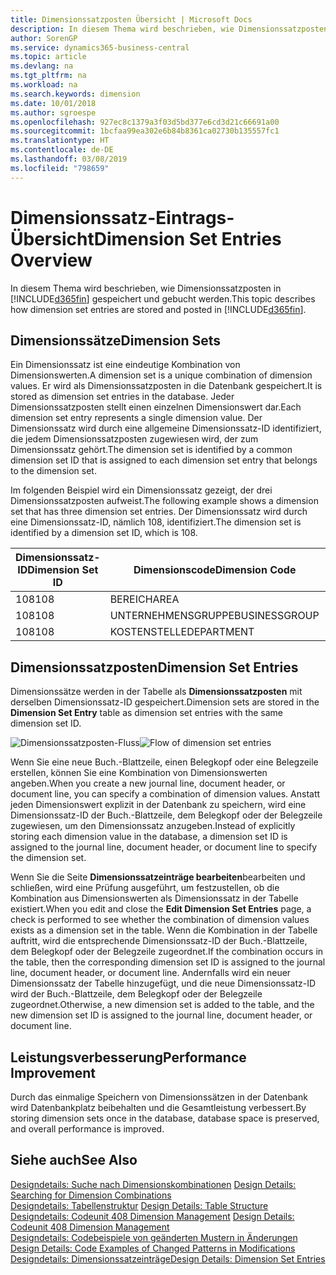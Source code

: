 ```yaml
---
title: Dimensionssatzposten Übersicht | Microsoft Docs
description: In diesem Thema wird beschrieben, wie Dimensionssatzposten in Dynamics 365 gespeichert und gebucht werden.
author: SorenGP
ms.service: dynamics365-business-central
ms.topic: article
ms.devlang: na
ms.tgt_pltfrm: na
ms.workload: na
ms.search.keywords: dimension
ms.date: 10/01/2018
ms.author: sgroespe
ms.openlocfilehash: 927ec8c1379a3f03d5bd377e6cd3d21c66691a00
ms.sourcegitcommit: 1bcfaa99ea302e6b84b8361ca02730b135557fc1
ms.translationtype: HT
ms.contentlocale: de-DE
ms.lasthandoff: 03/08/2019
ms.locfileid: "798659"
---
```

# <a name="dimension-set-entries-overview"></a><span data-ttu-id="ff472-103">Dimensionssatz-Eintrags-Übersicht</span><span class="sxs-lookup"><span data-stu-id="ff472-103">Dimension Set Entries Overview</span></span>
<span data-ttu-id="ff472-104">In diesem Thema wird beschrieben, wie Dimensionssatzposten in [!INCLUDE[d365fin](includes/d365fin_md.md)] gespeichert und gebucht werden.</span><span class="sxs-lookup"><span data-stu-id="ff472-104">This topic describes how dimension set entries are stored and posted in [!INCLUDE[d365fin](includes/d365fin_md.md)].</span></span>  

## <a name="dimension-sets"></a><span data-ttu-id="ff472-105">Dimensionssätze</span><span class="sxs-lookup"><span data-stu-id="ff472-105">Dimension Sets</span></span>  
<span data-ttu-id="ff472-106">Ein Dimensionssatz ist eine eindeutige Kombination von Dimensionswerten.</span><span class="sxs-lookup"><span data-stu-id="ff472-106">A dimension set is a unique combination of dimension values.</span></span> <span data-ttu-id="ff472-107">Er wird als Dimensionssatzposten in die Datenbank gespeichert.</span><span class="sxs-lookup"><span data-stu-id="ff472-107">It is stored as dimension set entries in the database.</span></span> <span data-ttu-id="ff472-108">Jeder Dimensionssatzposten stellt einen einzelnen Dimensionswert dar.</span><span class="sxs-lookup"><span data-stu-id="ff472-108">Each dimension set entry represents a single dimension value.</span></span> <span data-ttu-id="ff472-109">Der Dimensionssatz wird durch eine allgemeine Dimensionssatz-ID identifiziert, die jedem Dimensionssatzposten zugewiesen wird, der zum Dimensionssatz gehört.</span><span class="sxs-lookup"><span data-stu-id="ff472-109">The dimension set is identified by a common dimension set ID that is assigned to each dimension set entry that belongs to the dimension set.</span></span>  

<span data-ttu-id="ff472-110">Im folgenden Beispiel wird ein Dimensionssatz gezeigt, der drei Dimensionssatzposten aufweist.</span><span class="sxs-lookup"><span data-stu-id="ff472-110">The following example shows a dimension set that has three dimension set entries.</span></span> <span data-ttu-id="ff472-111">Der Dimensionssatz wird durch eine Dimensionssatz-ID, nämlich 108, identifiziert.</span><span class="sxs-lookup"><span data-stu-id="ff472-111">The dimension set is identified by a dimension set ID, which is 108.</span></span>  

|<span data-ttu-id="ff472-112">Dimensionssatz-ID</span><span class="sxs-lookup"><span data-stu-id="ff472-112">Dimension Set ID</span></span>|<span data-ttu-id="ff472-113">Dimensionscode</span><span class="sxs-lookup"><span data-stu-id="ff472-113">Dimension Code</span></span>|<span data-ttu-id="ff472-114">Dimensionswertcode</span><span class="sxs-lookup"><span data-stu-id="ff472-114">Dimension Value Code</span></span>|<span data-ttu-id="ff472-115">Dimensionswertname</span><span class="sxs-lookup"><span data-stu-id="ff472-115">Dimension Value Name</span></span>|  
|----------------------|--------------------|--------------------------|--------------------------|  
|<span data-ttu-id="ff472-116">108</span><span class="sxs-lookup"><span data-stu-id="ff472-116">108</span></span>|<span data-ttu-id="ff472-117">BEREICH</span><span class="sxs-lookup"><span data-stu-id="ff472-117">AREA</span></span>|<span data-ttu-id="ff472-118">70</span><span class="sxs-lookup"><span data-stu-id="ff472-118">70</span></span>|<span data-ttu-id="ff472-119">Nordamerika</span><span class="sxs-lookup"><span data-stu-id="ff472-119">America North</span></span>|  
|<span data-ttu-id="ff472-120">108</span><span class="sxs-lookup"><span data-stu-id="ff472-120">108</span></span>|<span data-ttu-id="ff472-121">UNTERNEHMENSGRUPPE</span><span class="sxs-lookup"><span data-stu-id="ff472-121">BUSINESSGROUP</span></span>|<span data-ttu-id="ff472-122">POS1</span><span class="sxs-lookup"><span data-stu-id="ff472-122">HOME</span></span>|<span data-ttu-id="ff472-123">Start</span><span class="sxs-lookup"><span data-stu-id="ff472-123">Home</span></span>|  
|<span data-ttu-id="ff472-124">108</span><span class="sxs-lookup"><span data-stu-id="ff472-124">108</span></span>|<span data-ttu-id="ff472-125">KOSTENSTELLE</span><span class="sxs-lookup"><span data-stu-id="ff472-125">DEPARTMENT</span></span>|<span data-ttu-id="ff472-126">VERKAUF</span><span class="sxs-lookup"><span data-stu-id="ff472-126">SALES</span></span>|<span data-ttu-id="ff472-127">Verkauf</span><span class="sxs-lookup"><span data-stu-id="ff472-127">Sales</span></span>|  

## <a name="dimension-set-entries"></a><span data-ttu-id="ff472-128">Dimensionssatzposten</span><span class="sxs-lookup"><span data-stu-id="ff472-128">Dimension Set Entries</span></span>  
<span data-ttu-id="ff472-129">Dimensionssätze werden in der Tabelle als **Dimensionssatzposten** mit derselben Dimensionssatz-ID gespeichert.</span><span class="sxs-lookup"><span data-stu-id="ff472-129">Dimension sets are stored in the **Dimension Set Entry** table as dimension set entries with the same dimension set ID.</span></span>  

<span data-ttu-id="ff472-130">![Dimensionssatzposten-Fluss](media/dimensionentrynav7.png "Dimensionssatzposten-Fluss")</span><span class="sxs-lookup"><span data-stu-id="ff472-130">![Flow of dimension set entries](media/dimensionentrynav7.png "Flow of dimension set entries")</span></span>  

<span data-ttu-id="ff472-131">Wenn Sie eine neue Buch.-Blattzeile, einen Belegkopf oder eine Belegzeile erstellen, können Sie eine Kombination von Dimensionswerten angeben.</span><span class="sxs-lookup"><span data-stu-id="ff472-131">When you create a new journal line, document header, or document line, you can specify a combination of dimension values.</span></span> <span data-ttu-id="ff472-132">Anstatt jeden Dimensionswert explizit in der Datenbank zu speichern, wird eine Dimensionssatz-ID der Buch.-Blattzeile, dem Belegkopf oder der Belegzeile zugewiesen, um den Dimensionssatz anzugeben.</span><span class="sxs-lookup"><span data-stu-id="ff472-132">Instead of explicitly storing each dimension value in the database, a dimension set ID is assigned to the journal line, document header, or document line to specify the dimension set.</span></span>  

<span data-ttu-id="ff472-133">Wenn Sie die Seite **Dimensionssatzeinträge bearbeiten**bearbeiten und schließen, wird eine Prüfung ausgeführt, um festzustellen, ob die Kombination aus Dimensionswerten als Dimensionssatz in der Tabelle existiert.</span><span class="sxs-lookup"><span data-stu-id="ff472-133">When you edit and close the **Edit Dimension Set Entries** page, a check is performed to see whether the combination of dimension values exists as a dimension set in the table.</span></span> <span data-ttu-id="ff472-134">Wenn die Kombination in der Tabelle auftritt, wird die entsprechende Dimensionssatz-ID der Buch.-Blattzeile, dem Belegkopf oder der Belegzeile zugeordnet.</span><span class="sxs-lookup"><span data-stu-id="ff472-134">If the combination occurs in the table, then the corresponding dimension set ID is assigned to the journal line, document header, or document line.</span></span> <span data-ttu-id="ff472-135">Andernfalls wird ein neuer Dimensionssatz der Tabelle hinzugefügt, und die neue Dimensionssatz-ID wird der Buch.-Blattzeile, dem Belegkopf oder der Belegzeile zugeordnet.</span><span class="sxs-lookup"><span data-stu-id="ff472-135">Otherwise, a new dimension set is added to the table, and the new dimension set ID is assigned to the journal line, document header, or document line.</span></span>  

## <a name="performance-improvement"></a><span data-ttu-id="ff472-136">Leistungsverbesserung</span><span class="sxs-lookup"><span data-stu-id="ff472-136">Performance Improvement</span></span>  
<span data-ttu-id="ff472-137">Durch das einmalige Speichern von Dimensionssätzen in der Datenbank wird Datenbankplatz beibehalten und die Gesamtleistung verbessert.</span><span class="sxs-lookup"><span data-stu-id="ff472-137">By storing dimension sets once in the database, database space is preserved, and overall performance is improved.</span></span>  

## <a name="see-also"></a><span data-ttu-id="ff472-138">Siehe auch</span><span class="sxs-lookup"><span data-stu-id="ff472-138">See Also</span></span>  
<span data-ttu-id="ff472-139">[Designdetails: Suche nach Dimensionskombinationen](design-details-searching-for-dimension-combinations.md) </span><span class="sxs-lookup"><span data-stu-id="ff472-139">[Design Details: Searching for Dimension Combinations](design-details-searching-for-dimension-combinations.md) </span></span>  
<span data-ttu-id="ff472-140">[Designdetails: Tabellenstruktur](design-details-table-structure.md) </span><span class="sxs-lookup"><span data-stu-id="ff472-140">[Design Details: Table Structure](design-details-table-structure.md) </span></span>  
<span data-ttu-id="ff472-141">[Designdetails: Codeunit 408 Dimension Management](design-details-codeunit-408-dimension-management.md) </span><span class="sxs-lookup"><span data-stu-id="ff472-141">[Design Details: Codeunit 408 Dimension Management](design-details-codeunit-408-dimension-management.md) </span></span>  
<span data-ttu-id="ff472-142">[Designdetails: Codebeispiele von geänderten Mustern in Änderungen](design-details-code-examples-of-changed-patterns-in-modifications.md) </span><span class="sxs-lookup"><span data-stu-id="ff472-142">[Design Details: Code Examples of Changed Patterns in Modifications](design-details-code-examples-of-changed-patterns-in-modifications.md) </span></span>  
[<span data-ttu-id="ff472-143">Designdetails: Dimensionssatzeinträge</span><span class="sxs-lookup"><span data-stu-id="ff472-143">Design Details: Dimension Set Entries</span></span>](design-details-dimension-set-entries.md)   
